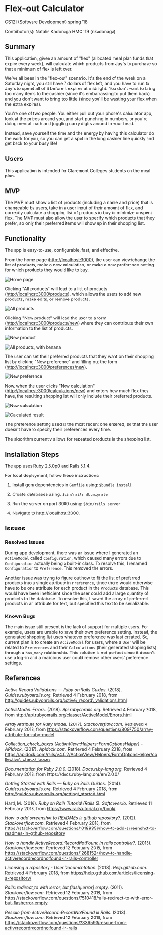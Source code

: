 # Flex-out Calculator

CS121 (Software Development) spring '18

Contributor(s): Natalie Kadonaga HMC '19 (nkadonaga)



## Summary
This application, given an amount of "flex" (allocated meal plan funds that expire every week), will calculate which products from Jay's to purchase so that a minimum of flex is left over. 

We've all been in the "flex-out" scenario. It's the end of the week on a Saturday night, you still have 7 dollars of flex left, and you have to run to Jay's to spend all of it before it expires at midnight. You don't want to bring too many items to the cashier (since it's embarrassing to put them back) and you don't want to bring too little (since you'll be wasting your flex when the extra expires). 

You're one of two people. You either pull out your phone's calculator app, look at the prices around you, and start punching in numbers, or you're doing mental math and juggling carry digits around in your head. 

Instead, save yourself the time and the energy by having this calculator do the work for you, so you can get a spot in the long cashier line quickly and get back to your busy life!

## Users

This application is intended for Claremont Colleges students on the meal plan.

## MVP

The MVP must show a list of products (including a name and price) that is changeable by users, take in a user input of their amount of flex, and correctly calculate a shopping list of products to buy to minimize unspent flex. The MVP must also allow the user to specify which products that they prefer, so only their preferred items will show up in their shopping list.

## Functionality

The app is easy-to-use, configurable, fast, and effective.

From the home page ([http://localhost:3000](http://localhost:3000)), the user can view/change the list of products, make a new calculation, or make a new preference setting for which products they would like to buy.

![](https://puu.sh/zhsSh/0ffee2595d.png "Home page")

Clicking "All products" will lead to a list of products ([http://localhost:3000/products](http://localhost:3000/products)), which allows the users to add new products, make edits, or remove products.

![](https://puu.sh/zhsUB/39bbdfe7d3.png "All products")

Clicking "New product" will lead the user to a form ([http://localhost:3000/products/new](http://localhost:3000/products/new)) where they can contribute their own information to the list of products.

![](https://puu.sh/zhsYF/c3074f9c45.png "New product")

![](https://puu.sh/zht2R/7d1cd575af.png "All products, with banana")

The user can set their preferred products that they want on their shopping list by clicking "New preference" and filling out the form ([http://localhost:3000/preferences/new](http://localhost:3000/preferences/new)).

![](https://puu.sh/zht9y/b1f2e12c24.png "New preference")

Now, when the user clicks "New calculation" ([http://localhost:3000/calculations/new](http://localhost:3000/calculations/new)) and enters how much flex they have, the resulting shopping list will only include their preferred products.

![](https://puu.sh/zhtdA/b478f03f18.png "New calculation")

![](https://puu.sh/zhte3/b458c5fb45.png "Calculated result")

The preference setting used is the most recent one entered, so that the user doesn't have to specify their preferences every time.

The algorithm currently allows for repeated products in the shopping list.

## Installation Steps

The app uses Ruby 2.5.0p0 and Rails 5.1.4.

For local deployment, follow these instructions:

1. Install gem dependencies in `Gemfile` using: `$bundle install`

2. Create databases using: `$bin/rails db:migrate`

3. Run the server on port 3000 using: `$bin/rails server`

4. Navigate to [http://localhost:3000](http://localhost:3000).

## Issues

### Resolved Issues

During app development, there was an issue where I generated an `ActiveModel` called `Configuration`, which caused many errors due to `Configuration` actually being a built-in class. To resolve this, I renamed `Configuration` to `Preference`. This removed the errors.

Another issue was trying to figure out how to fit the list of preferred products into a single attribute in `Preference`, since there would otherwise have to be one attribute for each product in the `Products` database. This would have been inefficient since the user could add a large quantity of products to the database. To resolve this, I saved the array of preferred products in an attribute for text, but specified this text to be serializable.

### Known Bugs

The main issue still present is the lack of support for multiple users. For example, users are unable to save their *own* preference setting. Instead, the generated shopping list uses whatever preference was last created. So, current plan is to create an `ActiveModel` for users, where a `User` will be related to `Preferences` and their `Calculations` (their generated shoping lists) through a `has_many` relationship. This solution is not perfect since it doesn't use a log-in and a malicious user could remove other users' preference settings.

## References

_Active Record Validations — Ruby on Rails Guides._ (2018). _Guides.rubyonrails.org._ Retrieved 4 February 2018, from http://guides.rubyonrails.org/active\_record\_validations.html

_ActiveModel::Errors._ (2018). _Api.rubyonrails.org._ Retrieved 4 February 2018, from http://api.rubyonrails.org/classes/ActiveModel/Errors.html

_Array Attribute for Ruby Model._ (2017). _Stackoverflow.com._ Retrieved 4 February 2018, from https://stackoverflow.com/questions/8097750/array-attribute-for-ruby-model

_Collection\_check\_boxes (ActionView::Helpers::FormOptionsHelper) - APIdock._ (2017). _Apidock.com._ Retrieved 4 February 2018, from https://apidock.com/rails/v4.0.2/ActionView/Helpers/FormOptionsHelper/collection\_check\_boxes

_Documentation for Ruby 2.0.0._ (2018). _Docs.ruby-lang.org._ Retrieved 4 February 2018, from https://docs.ruby-lang.org/en/2.0.0/

_Getting Started with Rails — Ruby on Rails Guides._ (2014). _Guides.rubyonrails.org._ Retrieved 4 February 2018, from http://guides.rubyonrails.org/getting\_started.html

Hartl, M. (2016). _Ruby on Rails Tutorial (Rails 5). Softcover.io._ Retrieved 11 February 2018, from https://www.railstutorial.org/book/

_How to add screenshot to READMEs in github repository?._ (2012). _Stackoverflow.com._ Retrieved 4 February 2018, from https://stackoverflow.com/questions/10189356/how-to-add-screenshot-to-readmes-in-github-repository

_How to handle ActiveRecord::RecordNotFound in rails controller?._ (2013). _Stackoverflow.com._ Retrieved 12 February 2018, from https://stackoverflow.com/questions/12681524/how-to-handle-activerecordrecordnotfound-in-rails-controller

_Licensing a repository - User Documentation._ (2018). _Help.github.com._ Retrieved 4 February 2018, from https://help.github.com/articles/licensing-a-repository/

_Rails: redirect\_to with :error, but flash[:error] empty._ (2011). _Stackoverflow.com._ Retrieved 12 February 2018, from https://stackoverflow.com/questions/7510418/rails-redirect-to-with-error-but-flasherror-empty

_Rescue from ActiveRecord::RecordNotFound in Rails._ (2013). _Stackoverflow.com._ Retrieved 12 February 2018, from https://stackoverflow.com/questions/2336593/rescue-from-activerecordrecordnotfound-in-rails